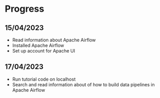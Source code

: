# Progress

## 15/04/2023
- Read information about Apache Airflow
- Installed Apache Airflow 
- Set up account for Apache UI

## 17/04/2023
- Run tutorial code on localhost
- Search and read information about of how to build data pipelines in Apache Airflow


